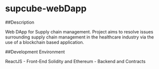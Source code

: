 # supcube-webDapp

##Description

Web DApp for Supply chain management. Project aims to resolve issues surrounding supply chain management in the healthcare industry via the use of a blockchain based application. 

##Development Environment

ReactJS - Front-End
Solidity and Ethereum - Backend and Contracts


